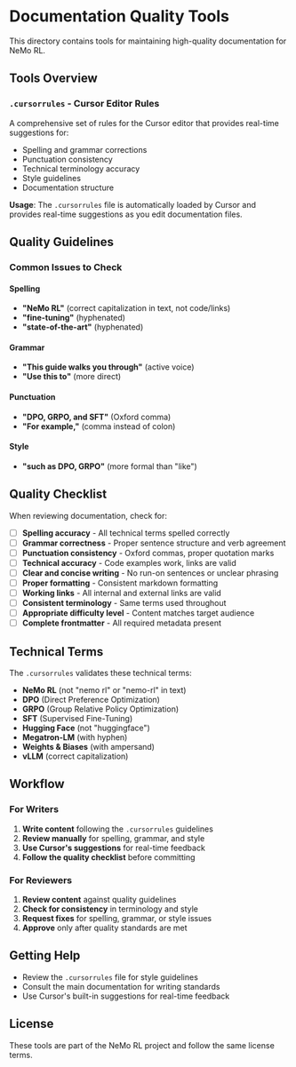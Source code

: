 # Documentation Quality Tools

This directory contains tools for maintaining high-quality documentation for NeMo RL.

## Tools Overview

### `.cursorrules` - Cursor Editor Rules
A comprehensive set of rules for the Cursor editor that provides real-time suggestions for:
- Spelling and grammar corrections
- Punctuation consistency
- Technical terminology accuracy
- Style guidelines
- Documentation structure

**Usage**: The `.cursorrules` file is automatically loaded by Cursor and provides real-time suggestions as you edit documentation files.

## Quality Guidelines

### Common Issues to Check

#### Spelling
- **"NeMo RL"** (correct capitalization in text, not code/links)
- **"fine-tuning"** (hyphenated)
- **"state-of-the-art"** (hyphenated)

#### Grammar
- **"This guide walks you through"** (active voice)
- **"Use this to"** (more direct)

#### Punctuation
- **"DPO, GRPO, and SFT"** (Oxford comma)
- **"For example,"** (comma instead of colon)

#### Style
- **"such as DPO, GRPO"** (more formal than "like")

## Quality Checklist

When reviewing documentation, check for:

- [ ] **Spelling accuracy** - All technical terms spelled correctly
- [ ] **Grammar correctness** - Proper sentence structure and verb agreement
- [ ] **Punctuation consistency** - Oxford commas, proper quotation marks
- [ ] **Technical accuracy** - Code examples work, links are valid
- [ ] **Clear and concise writing** - No run-on sentences or unclear phrasing
- [ ] **Proper formatting** - Consistent markdown formatting
- [ ] **Working links** - All internal and external links are valid
- [ ] **Consistent terminology** - Same terms used throughout
- [ ] **Appropriate difficulty level** - Content matches target audience
- [ ] **Complete frontmatter** - All required metadata present

## Technical Terms

The `.cursorrules` validates these technical terms:
- **NeMo RL** (not "nemo rl" or "nemo-rl" in text)
- **DPO** (Direct Preference Optimization)
- **GRPO** (Group Relative Policy Optimization)
- **SFT** (Supervised Fine-Tuning)
- **Hugging Face** (not "huggingface")
- **Megatron-LM** (with hyphen)
- **Weights & Biases** (with ampersand)
- **vLLM** (correct capitalization)

## Workflow

### For Writers
1. **Write content** following the `.cursorrules` guidelines
2. **Review manually** for spelling, grammar, and style
3. **Use Cursor's suggestions** for real-time feedback
4. **Follow the quality checklist** before committing

### For Reviewers
1. **Review content** against quality guidelines
2. **Check for consistency** in terminology and style
3. **Request fixes** for spelling, grammar, or style issues
4. **Approve** only after quality standards are met

## Getting Help

- Review the `.cursorrules` file for style guidelines
- Consult the main documentation for writing standards
- Use Cursor's built-in suggestions for real-time feedback

## License

These tools are part of the NeMo RL project and follow the same license terms. 